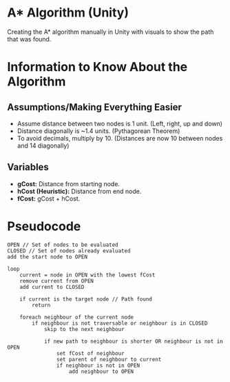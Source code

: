 # A* Algorithm (Unity)
Creating the A* algorithm manually in Unity with visuals to show the path that was found.

# Information to Know About the Algorithm
## Assumptions/Making Everything Easier
- Assume distance between two nodes is 1 unit. (Left, right, up and down)
- Distance diagonally is ~1.4 units. (Pythagorean Theorem)
- To avoid decimals, multiply by 10. (Distances are now 10 between nodes and 14 diagonally)

## Variables
- **gCost:** Distance from starting node.
- **hCost (Heuristic):** Distance from end node.
- **fCost:** gCost + hCost.

# Pseudocode
```
OPEN // Set of nodes to be evaluated
CLOSED // Set of nodes already evaluated
add the start node to OPEN
 
loop
    current = node in OPEN with the lowest fCost
    remove current from OPEN
    add current to CLOSED
 
    if current is the target node // Path found
        return
 
    foreach neighbour of the current node
        if neighbour is not traversable or neighbour is in CLOSED
            skip to the next neighbour
 
            if new path to neighbour is shorter OR neighbour is not in OPEN
                set fCost of neighbour
                set parent of neighbour to current
                if neighbour is not in OPEN
                    add neighbour to OPEN
```

